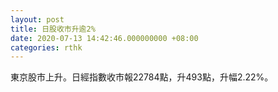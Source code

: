 ```yaml
---
layout: post
title: 日股收市升逾2%
date: 2020-07-13 14:42:46.000000000 +08:00
categories: rthk
---
```


東京股市上升。日經指數收市報22784點，升493點，升幅2.22%。
